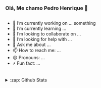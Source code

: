 ### Olá, Me chamo Pedro Henrique 👋
##

<main>

  - 🔭 I’m currently working on ... something
  - 🌱 I’m currently learning ...
  - 👯 I’m looking to collaborate on ...
  - 🤔 I’m looking for help with ...
  - 💬 Ask me about ...
  - 📫 How to reach me: ...
  - 😄 Pronouns: ...
  - ⚡ Fun fact: ...

</main>



##
<details>

  <summary>:zap: Github Stats </summary>
  <br>
  <img aling="right" alt="pedrohdcosta Github Stats" src="https://github-readme-stats-iota-six-95.vercel.app/api?username=pedrohdcosta&show_icons=true&theme=synthwave" />
  <img aling="left" syle="margin-left:120px" alt="pedrohdcosta language" src="https://github-readme-stats.vercel.app/api/top-langs/?username=pedrohdcosta&layout=compact&theme=synthwave" />
  
</details>
